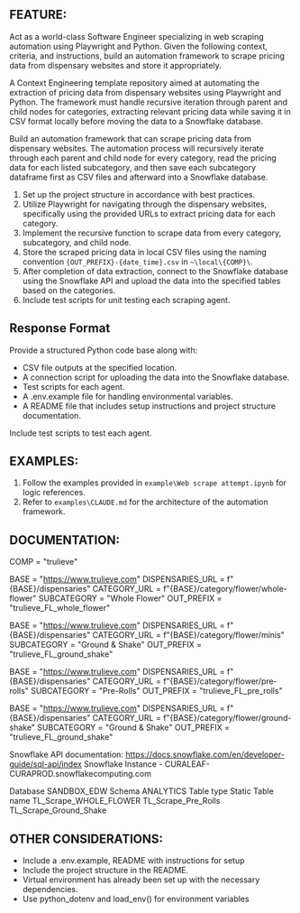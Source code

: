 ## FEATURE:
Act as a world-class Software Engineer specializing in web scraping automation using Playwright and Python. Given the following context, criteria, and instructions, build an automation framework to scrape pricing data from dispensary websites and store it appropriately.

A Context Engineering template repository aimed at automating the extraction of pricing data from dispensary websites using Playwright and Python. The framework must handle recursive iteration through parent and child nodes for categories, extracting relevant pricing data while saving it in CSV format locally before moving the data to a Snowflake database.

Build an automation framework that can scrape pricing data from dispensary websites.
The automation process will recursively iterate through each parent and child node for every category, read the pricing data for each listed subcategory, and then save each subcategory dataframe first as CSV files and afterward into a Snowflake database.

1. Set up the project structure in accordance with best practices.
2. Utilize Playwright for navigating through the dispensary websites, specifically using the provided URLs to extract pricing data for each category.
3. Implement the recursive function to scrape data from every category, subcategory, and child node. 
4. Store the scraped pricing data in local CSV files using the naming convention `{OUT_PREFIX}-{date_time}.csv` in `~\local\{COMP}\`.
5. After completion of data extraction, connect to the Snowflake database using the Snowflake API and upload the data into the specified tables based on the categories.
6. Include test scripts for unit testing each scraping agent.

## Response Format
Provide a structured Python code base along with:
- CSV file outputs at the specified location.
- A connection script for uploading the data into the Snowflake database.
- Test scripts for each agent.
- A .env.example file for handling environmental variables.
- A README file that includes setup instructions and project structure documentation.     

Include test scripts to test each agent. 

## EXAMPLES:

1. Follow the examples provided in `example\Web scrape attempt.ipynb` for logic references.
2. Refer to `examples\CLAUDE.md` for the architecture of the automation framework.

## DOCUMENTATION:

COMP = "trulieve"

BASE = "https://www.trulieve.com"
DISPENSARIES_URL = f"{BASE}/dispensaries"
CATEGORY_URL = f"{BASE}/category/flower/whole-flower"
SUBCATEGORY   = "Whole Flower"
OUT_PREFIX    = "trulieve_FL_whole_flower"

BASE = "https://www.trulieve.com"
DISPENSARIES_URL = f"{BASE}/dispensaries"
CATEGORY_URL = f"{BASE}/category/flower/minis"
SUBCATEGORY  = "Ground & Shake"
OUT_PREFIX   = "trulieve_FL_ground_shake"

BASE = "https://www.trulieve.com"
DISPENSARIES_URL = f"{BASE}/dispensaries"
CATEGORY_URL = f"{BASE}/category/flower/pre-rolls"
SUBCATEGORY  = "Pre-Rolls"
OUT_PREFIX   = "trulieve_FL_pre_rolls"

BASE = "https://www.trulieve.com"
DISPENSARIES_URL = f"{BASE}/dispensaries"
CATEGORY_URL = f"{BASE}/category/flower/ground-shake"
SUBCATEGORY  = "Ground & Shake"
OUT_PREFIX   = "trulieve_FL_ground_shake"

Snowflake API documentation: https://docs.snowflake.com/en/developer-guide/sql-api/index
Snowflake Instance - CURALEAF-CURAPROD.snowflakecomputing.com

Database
    SANDBOX_EDW
Schema
    ANALYTICS
Table type
    Static
Table name
    TL_Scrape_WHOLE_FLOWER
    TL_Scrape_Pre_Rolls
    TL_Scrape_Ground_Shake



## OTHER CONSIDERATIONS:
- Include a .env.example, README with instructions for setup
- Include the project structure in the README.
- Virtual environment has already been set up with the necessary dependencies.
- Use python_dotenv and load_env() for environment variables




